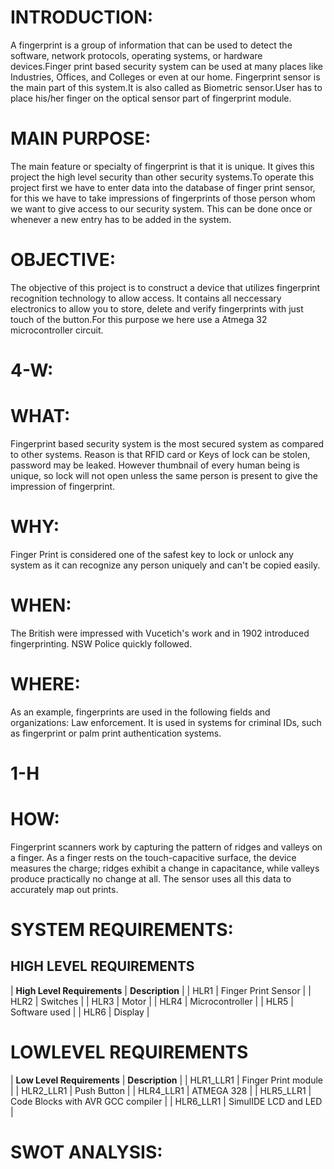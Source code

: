 # INTRODUCTION:

A fingerprint is a group of information that can be used to detect the software, network protocols, operating systems, or hardware devices.Finger print based security system can be used at many places like Industries, Offices, and Colleges or even at our home. Fingerprint sensor is the main part of this system.It is also called as Biometric sensor.User has to place his/her finger on the optical sensor part of fingerprint module.

# MAIN PURPOSE:

The main feature or specialty of fingerprint is that it is unique. It gives this project the high level security than other security systems.To operate this project first we have to enter data into the database of finger print sensor, for this we have to take impressions of fingerprints of those person whom we want to give access to our security system. This can be done once or whenever a new entry has to be added in the system. 

# OBJECTIVE:

The objective of this project is to construct a device that utilizes fingerprint recognition technology to allow access. It contains all neccessary  electronics to allow you to store, delete and verify fingerprints with just touch of the button.For this purpose we here use a Atmega 32 microcontroller circuit.

# 4-W:

# WHAT:

 Fingerprint based security system is the most secured system as compared to other systems. Reason is that RFID card or Keys of lock can be stolen, password may be leaked. However thumbnail of every human being is unique, so lock will not open unless the same person is present to give the impression of fingerprint.
 
# WHY:

Finger Print is considered one of the safest key to lock or unlock any system as it can recognize any person uniquely and can't be copied easily. 

# WHEN:

The British were impressed with Vucetich's work and in 1902 introduced fingerprinting. NSW Police quickly followed.

# WHERE:

As an example, fingerprints are used in the following fields and organizations: Law enforcement. It is used in systems for criminal IDs, such as fingerprint or palm print authentication systems. 

# 1-H

# HOW:
Fingerprint scanners work by capturing the pattern of ridges and valleys on a finger.  As a finger rests on the touch-capacitive surface, the device measures the charge; ridges exhibit a change in capacitance, while valleys produce practically no change at all. The sensor uses all this data to accurately map out prints.

# SYSTEM REQUIREMENTS:


## **HIGH LEVEL REQUIREMENTS**

| **High Level Requirements** | **Description** |
| HLR1 | Finger Print Sensor |
| HLR2 | Switches |
| HLR3 | Motor |
| HLR4 | Microcontroller |
| HLR5 | Software used |
| HLR6 | Display |

# **LOWLEVEL REQUIREMENTS**

| **Low Level Requirements** | **Description** |
| HLR1\_LLR1 | Finger Print module |
| HLR2\_LLR1 | Push Button |
| HLR4\_LLR1 | ATMEGA 328 |
| HLR5\_LLR1 | Code Blocks with AVR GCC compiler |
| HLR6\_LLR1 | SimulIDE LCD and LED |

# SWOT ANALYSIS:
